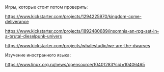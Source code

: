 Игры, которые стоит потом проверить:

<https://www.kickstarter.com/projects/1294225970/kingdom-come-deliverance>

<https://www.kickstarter.com/projects/1892480689/insomnia-an-rpg-set-in-a-brutal-dieselpunk-univers>

<https://www.kickstarter.com/projects/whalestudio/we-are-the-dwarves>

Изучение иностранного языка:

<https://www.linux.org.ru/news/opensource/10401283?cid=10406465>
